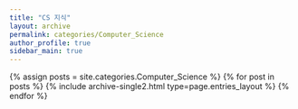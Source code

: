 ```yaml
---
title: "CS 지식"
layout: archive
permalink: categories/Computer_Science
author_profile: true
sidebar_main: true
---
```



{% assign posts = site.categories.Computer_Science %}
{% for post in posts %} {% include archive-single2.html type=page.entries_layout %} {% endfor %}